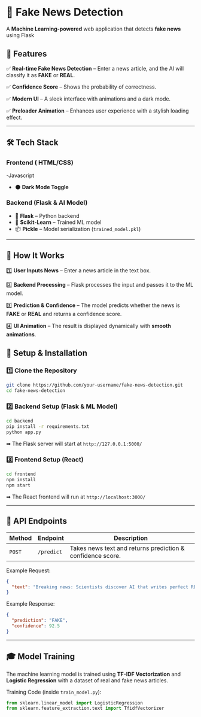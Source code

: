 # 📰 Fake News Detection

A **Machine Learning-powered** web application that detects **fake news** using Flask 

## 🚀 Features

✅ **Real-time Fake News Detection** – Enter a news article, and the AI will classify it as **FAKE** or **REAL**.

✅ **Confidence Score** – Shows the probability of correctness.

✅ **Modern UI** – A sleek interface with animations and a dark mode.

✅ **Preloader Animation** – Enhances user experience with a stylish loading effect.

---

## 🛠️ Tech Stack

### **Frontend ( HTML/CSS)**
-Javascript
- 🌑 **Dark Mode Toggle**

### **Backend (Flask & AI Model)**
- 🐍 **Flask** – Python backend
- 🤖 **Scikit-Learn** – Trained ML model
- 📦 **Pickle** – Model serialization (`trained_model.pkl`)

---

## 🎯 How It Works

1️⃣ **User Inputs News** – Enter a news article in the text box.

2️⃣ **Backend Processing** – Flask processes the input and passes it to the ML model.

3️⃣ **Prediction & Confidence** – The model predicts whether the news is **FAKE** or **REAL** and returns a confidence score.

4️⃣ **UI Animation** – The result is displayed dynamically with **smooth animations**.
 
## 📌 Setup & Installation

### **1️⃣ Clone the Repository**
```bash
git clone https://github.com/your-username/fake-news-detection.git
cd fake-news-detection
```

### **2️⃣ Backend Setup (Flask & ML Model)**
```bash
cd backend
pip install -r requirements.txt
python app.py
```
➡ The Flask server will start at `http://127.0.0.1:5000/`

### **3️⃣ Frontend Setup (React)**
```bash
cd frontend
npm install
npm start
```
➡ The React frontend will run at `http://localhost:3000/`

---

## 📡 API Endpoints

| Method | Endpoint | Description |
|--------|----------|------------|
| `POST` | `/predict` | Takes news text and returns prediction & confidence score. |

Example Request:
```json
{
  "text": "Breaking news: Scientists discover AI that writes perfect READMEs!"
}
```

Example Response:
```json
{
  "prediction": "FAKE",
  "confidence": 92.5
}
```

---

## 🎓 Model Training
The machine learning model is trained using **TF-IDF Vectorization** and **Logistic Regression** with a dataset of real and fake news articles.

Training Code (inside `train_model.py`):
```python
from sklearn.linear_model import LogisticRegression
from sklearn.feature_extraction.text import TfidfVectorizer
 
